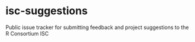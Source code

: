 # isc-suggestions
Public issue tracker for submitting feedback and project suggestions to the R Consortium ISC

